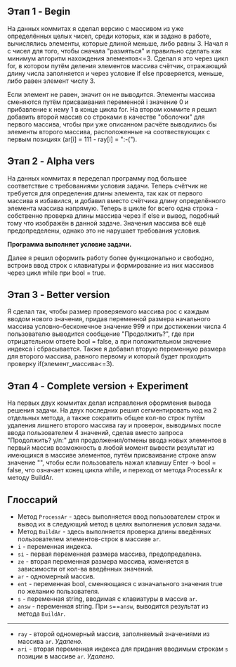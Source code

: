 ## **Этап 1 - Begin**
На данных коммитах я сделал версию с массивом из уже определённых целых чисел, среди которых, как и задано в работе, вычислялись элементы, которые длиной меньше, либо равны 3. Начал я с чисел для того, чтобы сначала "размяться" и правильно сделать как минимум алгоритм нахождения элементов<=3. Сделал я это через цикл for, в котором путём деления элементов массива счётчик, отражающий длину числа заполняется и через условие if else проверяется, меньше, либо равен элемент числу 3. 

Если элемент не равен, значит он не выводится. Элементы массива сменяются путём присваивания переменной i значение 0 и прибавление к нему 1 в конце цикла for. На втором коммите я решил добавить второй массив со строками в качестве "оболочки" для первого массива, чтобы при уже описанном расчёте выводились бы элементы второго массива, расположенные на соотвествующих с первым позициях (ar[i] = 111 - ray[i] = ":-(").
## **Этап 2 - Alpha vers**
На данных коммитах я переделал программу под большее соответствие с требованиями условия задачи. Теперь счётчик не требуется для определения длины элемента, так как от первого массива я избавился, и добавил вместо счётчика длину определённого элемента массива напрямую. Теперь в цикле for всего одна строка - собственно проверка длины массива через if else и вывод, подобный тому что изображён в данной задаче. Значения массива всё ещё предопределены, однако это не нарушает требования условия.

**Программа выполняет условие задачи.**

Далее я решил оформить работу более функционально и свободно, встроив ввод строк с клавиатуры и формирование из них массивов через цикл while при bool = true. 
## **Этап 3 - Better version**
Я сделал так, чтобы размер проверяемого массива рос с каждым вводом нового значения, придав переменной размера начального массива условно-бесконечное значение 999 и при достижении числа 4 пользователю выводится сообщение "Продолжить?", где при отрицательном ответе bool = false, а при положительном значение индекса i сбрасывается. Также я добавил вторую переменную размера для второго массива, равного первому и который будет проходить проверку if(элемент_массива<=3).
## **Этап 4 - Complete version + Experiment**
На первых двух коммитах делал исправления оформления вывода решения задачи. На двух последних решил сегментировать код на 2 отдельных метода, а также сократить общее кол-во строк путём удаления лишнего второго массива ray и проверок, выводимых после ввода пользователем 4 значений, сделав вместо запроса "Продолжить? y/n:" для продолжения/отмены ввода новых элементов в первый массив возможность в любой момент вывести результат из имеющихся в массиве элементов, путём присваивание строке answ значение "", чтобы если пользователь нажал клавишу Enter -> bool = false, что означает конец цикла while, и переход от метода ProcessAr к методу BuildAr.
## Глоссарий
- Метод ``ProcessAr`` - здесь выполняется ввод пользователем строк и вывод их в следующий метод в целях выполнения условия задачи.
- Метод ``BuildAr`` - здесь выполняется проверка длины введённых пользователем элементов-строк в массиве ``ar``.
- ``i`` - переменная индекса.
- ``si`` - первая переменная размера массива, предопределена.
- ``ze`` - вторая переменная размера массива, изменяется в зависимости от кол-ва введённых значений.
- ``ar`` - одномерный массив.
- ``ent`` - переменная bool, сменяющаяся с изначального значения true по желанию пользователя.
- ``s`` - переменная string, вводимая с клавиатуры в массив ``ar``.
- ``answ`` - переменная string. При ``s``==``answ``, выводится результат из метода ``BuildAr``.
------
- ``ray`` - второй одномерный массив, заполняемый значениями из массива ``ar``. *Удалено.*
- ``ari`` - вторая переменная индекса для придания вводимым строкам ``s`` позиции в массиве ``ar``. *Удалено.*
